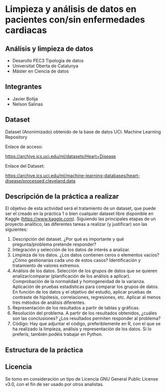 # Limpieza y análisis de datos en pacientes con/sin enfermedades cardiacas
## Análisis y limpieza de datos

- Desarollo PEC3 Tipologia de datos
- Universitat Oberta de Catalunya
- Máster en Ciencia de datos


## Integrantes
- Javier Botija
- Nelson Salinas

## Dataset
Dataset (Anonimizado) obtenido de la base de datos UCI. Machine Learning Repository

Enlace de acceso:

https://archive.ics.uci.edu/ml/datasets/Heart+Disease

Enlace del Dataset:

https://archive.ics.uci.edu/ml/machine-learning-databases/heart-disease/processed.cleveland.data

## Descripción de la práctica a realizar
El objetivo de esta actividad será el tratamiento de un dataset, que puede ser el creado en la
práctica 1 o bien cualquier dataset libre disponible en Kaggle (https://www.kaggle.com).
Siguiendo las principales etapas de un proyecto analítico, las diferentes tareas a realizar (y
justificar) son las siguientes:
  1. Descripción del dataset. ¿Por qué es importante y qué pregunta/problema pretende
responder?
  2. Integración y selección de los datos de interés a analizar.
  3. Limpieza de los datos.
  ¿Los datos contienen ceros o elementos vacíos? ¿Cómo gestionarías cada uno
de estos casos?
  Identificación y tratamiento de valores extremos.
  4. Análisis de los datos.
  Selección de los grupos de datos que se quieren analizar/comparar (planificación
de los análisis a aplicar).
  Comprobación de la normalidad y homogeneidad de la varianza.
  Aplicación de pruebas estadísticas para comparar los grupos de datos. En función
de los datos y el objetivo del estudio, aplicar pruebas de contraste de hipótesis,
correlaciones, regresiones, etc. Aplicar al menos tres métodos de análisis
diferentes.
  5. Representación de los resultados a partir de tablas y gráficas.
  6. Resolución del problema. A partir de los resultados obtenidos, ¿cuáles son las
conclusiones? ¿Los resultados permiten responder al problema?
  7. Código: Hay que adjuntar el código, preferiblemente en R, con el que se ha realizado la
limpieza, análisis y representación de los datos. Si lo preferís, también podéis trabajar en
Python. 

## Estructura de la práctica


## Licencia
Se tomo en consideración un tipo de Licencia GNU General Public License v3.0, con el fin de ser usado por otros analistas.
